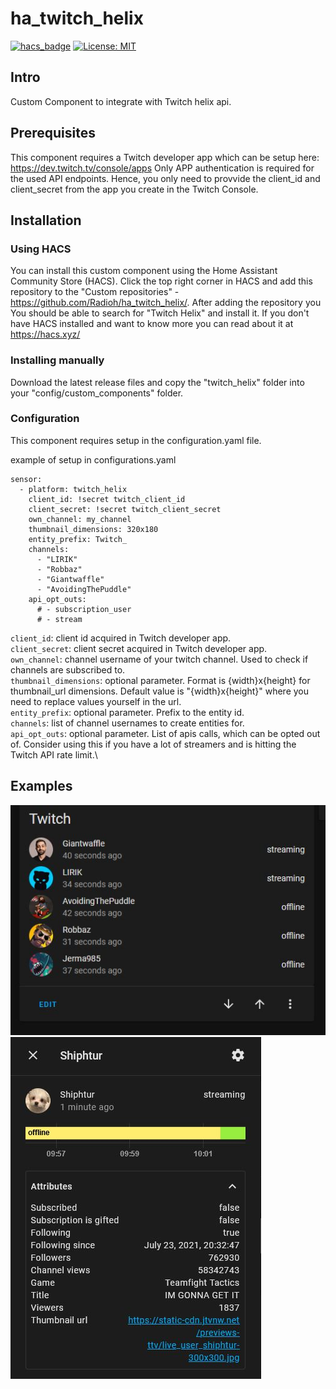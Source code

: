 # ha_twitch_helix

[![hacs_badge](https://img.shields.io/badge/HACS-Custom-41BDF5.svg)](https://github.com/hacs/integration)
[![License: MIT](https://img.shields.io/badge/License-MIT-yellow.svg)](https://opensource.org/licenses/MIT)

## Intro

Custom Component to integrate with Twitch helix api.

## Prerequisites

This component requires a Twitch developer app which can be setup here: https://dev.twitch.tv/console/apps
Only APP authentication is required for the used API endpoints. Hence, you only need to provvide the client_id and client_secret from the app you create in the Twitch Console.

## Installation

### Using HACS

You can install this custom component using the Home Assistant Community Store (HACS). Click the top right corner in HACS and add this repository to the "Custom repositories" - https://github.com/Radioh/ha_twitch_helix/. After adding the repository you You should be able to search for "Twitch Helix" and install it.
If you don't have HACS installed and want to know more you can read about it at <https://hacs.xyz/>

### Installing manually

Download the latest release files and copy the "twitch_helix" folder into your "config/custom_components" folder.

### Configuration

This component requires setup in the configuration.yaml file.

example of setup in configurations.yaml

```
sensor:
  - platform: twitch_helix
    client_id: !secret twitch_client_id
    client_secret: !secret twitch_client_secret
    own_channel: my_channel
    thumbnail_dimensions: 320x180
    entity_prefix: Twitch_
    channels:
      - "LIRIK"
      - "Robbaz"
      - "Giantwaffle"
      - "AvoidingThePuddle"
    api_opt_outs:
      # - subscription_user
      # - stream
```

`client_id`: client id acquired in Twitch developer app.\
`client_secret`: client secret acquired in Twitch developer app.\
`own_channel`: channel username of your twitch channel. Used to check if channels are subscribed to.\
`thumbnail_dimensions`: optional parameter. Format is {width}x{height} for thumbnail_url dimensions. Default value is "{width}x{height}" where you need to replace values yourself in the url.\
`entity_prefix`: optional parameter. Prefix to the entity id.\
`channels`: list of channel usernames to create entities for.\
`api_opt_outs`: optional parameter. List of apis calls, which can be opted out of. Consider using this if you have a lot of streamers and is hitting the Twitch API rate limit.\

## Examples

![](example1.JPG)
![](example2.JPG)
